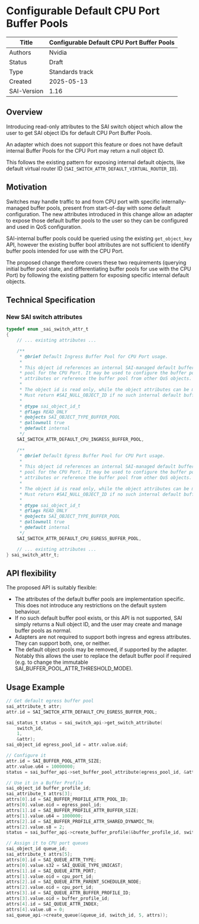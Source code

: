 # Configurable Default CPU Port Buffer Pools

Title       | Configurable Default CPU Port Buffer Pools
------------|--------------------------------------------
Authors     | Nvidia
Status      | Draft
Type        | Standards track
Created     | 2025-05-13
SAI-Version | 1.16

## Overview

Introducing read-only attributes to the SAI switch object which allow the user
to get SAI object IDs for default CPU Port Buffer Pools.

An adapter which does not support this feature or does not have default
internal Buffer Pools for the CPU Port may return a null object ID.

This follows the existing pattern for exposing internal default objects, like
default virtual router ID (`SAI_SWITCH_ATTR_DEFAULT_VIRTUAL_ROUTER_ID`).

## Motivation

Switches may handle traffic to and from CPU port with specific
internally-managed buffer pools, present from start-of-day with some default
configuration. The new attributes introduced in this change allow an adapter to
expose those default buffer pools to the user so they can be configured and
used in QoS configuration.

SAI-internal buffer pools could be queried using the existing `get_object_key`
API, however the existing buffer bool attributes are not sufficient to identify
buffer pools intended for use with the CPU Port.

The proposed change therefore covers these two requirements (querying initial
buffer pool state, and differentiating buffer pools for use with the CPU Port)
by following the existing pattern for exposing specific internal default
objects.

## Technical Specification

### New SAI switch attributes

```c
typedef enum _sai_switch_attr_t
{
    // ... existing attributes ...

    /**
     * @brief Default Ingress Buffer Pool for CPU Port usage.
     *
     * This object id references an internal SAI-managed default buffer
     * pool for the CPU Port. It may be used to configure the buffer pool
     * attributes or reference the buffer pool from other QoS objects.
     *
     * The object id is read only, while the object attributes can be modified.
     * Must return #SAI_NULL_OBJECT_ID if no such internal default buffer pool exists.
     *
     * @type sai_object_id_t
     * @flags READ_ONLY
     * @objects SAI_OBJECT_TYPE_BUFFER_POOL
     * @allownull true
     * @default internal
     */
    SAI_SWITCH_ATTR_DEFAULT_CPU_INGRESS_BUFFER_POOL,

    /**
     * @brief Default Egress Buffer Pool for CPU Port usage.
     *
     * This object id references an internal SAI-managed default buffer
     * pool for the CPU Port. It may be used to configure the buffer pool
     * attributes or reference the buffer pool from other QoS objects.
     *
     * The object id is read only, while the object attributes can be modified.
     * Must return #SAI_NULL_OBJECT_ID if no such internal default buffer pool exists.
     *
     * @type sai_object_id_t
     * @flags READ_ONLY
     * @objects SAI_OBJECT_TYPE_BUFFER_POOL
     * @allownull true
     * @default internal
     */
    SAI_SWITCH_ATTR_DEFAULT_CPU_EGRESS_BUFFER_POOL,

    // ... existing attributes ...
} sai_switch_attr_t;
```

## API flexibility

The proposed API is suitably flexible:

* The attributes of the default buffer pools are implementation specific. This
  does not introduce any restrictions on the default system behaviour.
* If no such default buffer pool exists, or this API is not supported, SAI
  simply returns a Null object ID, and the user may create and manage buffer
  pools as normal.
* Adapters are not required to support both ingress and egress attributes. They
  can support both, one, or neither.
* The default object pools may be removed, if supported by the adapter. Notably
  this allows the user to replace the default buffer pool if required (e.g. to
  change the immutable SAI_BUFFER_POOL_ATTR_THRESHOLD_MODE).


## Usage Example

```c
// Get default egress buffer pool
sai_attribute_t attr;
attr.id = SAI_SWITCH_ATTR_DEFAULT_CPU_EGRESS_BUFFER_POOL;

sai_status_t status = sai_switch_api->get_switch_attribute(
    switch_id,
    1,
    &attr);
sai_object_id egress_pool_id = attr.value.oid;

// Configure it
attr.id = SAI_BUFFER_POOL_ATTR_SIZE;
attr.value.u64 = 10000000;
status = sai_buffer_api->set_buffer_pool_attribute(egress_pool_id, &attr);

// Use it in a Buffer Profile
sai_object_id buffer_profile_id;
sai_attribute_t attrs[3];
attrs[0].id = SAI_BUFFER_PROFILE_ATTR_POOL_ID;
attrs[0].value.oid = egress_pool_id;
attrs[1].id = SAI_BUFFER_PROFILE_ATTR_BUFFER_SIZE;
attrs[1].value.u64 = 1000000;
attrs[2].id = SAI_BUFFER_PROFILE_ATTR_SHARED_DYNAMIC_TH;
attrs[2].value.s8 = 2;
status = sai_buffer_api->create_buffer_profile(&buffer_profile_id, switch_id, 3, attrs);

// Assign it to CPU port queues
sai_object_id queue_id;
sai_attribute_t attrs[5];
attrs[0].id = SAI_QUEUE_ATTR_TYPE;
attrs[0].value.s32 = SAI_QUEUE_TYPE_UNICAST;
attrs[1].id = SAI_QUEUE_ATTR_PORT;
attrs[1].value.oid = cpu_port_id;
attrs[2].id = SAI_QUEUE_ATTR_PARENT_SCHEDULER_NODE;
attrs[2].value.oid = cpu_port_id;
attrs[3].id = SAI_QUEUE_ATTR_BUFFER_PROFILE_ID;
attrs[3].value.oid = buffer_profile_id;
attrs[4].id = SAI_QUEUE_ATTR_INDEX;
attrs[4].value.u8 = 0;
sai_queue_api->create_queue(&queue_id, switch_id, 5, attrs));
```
